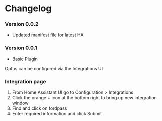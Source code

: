 # **Changelog**

### Version 0.0.2
- Updated manifest file for latest HA

### Version 0.0.1
- Basic Plugin

Optus can be configured via the Integrations UI
### Integration page

1. From Home Assistant UI go to Configuration > Integrations
2. Click the orange + icon at the bottom right to bring up new integration window
3. Find and click on fordpass
4. Enter required information and click Submit